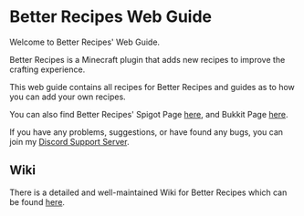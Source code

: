 # Better Recipes Web Guide
Welcome to Better Recipes' Web Guide.<br>

Better Recipes is a Minecraft plugin that adds new recipes to improve the crafting experience. <br>

This web guide contains all recipes for Better Recipes and guides as to how you can add your own recipes. <br>

You can also find Better Recipes' Spigot Page [here](https://www.spigotmc.org/resources/better-recipes.70417/), and Bukkit Page [here](https://dev.bukkit.org/projects/recipes-plus). 

If you have any problems, suggestions, or have found any bugs, you can join my [Discord Support Server](https://discord.gg/NXPH455).

## Wiki
There is a detailed and well-maintained Wiki for Better Recipes which can be found [here](https://github.com/whatusernameisleft/BetterRecipes/wiki).
